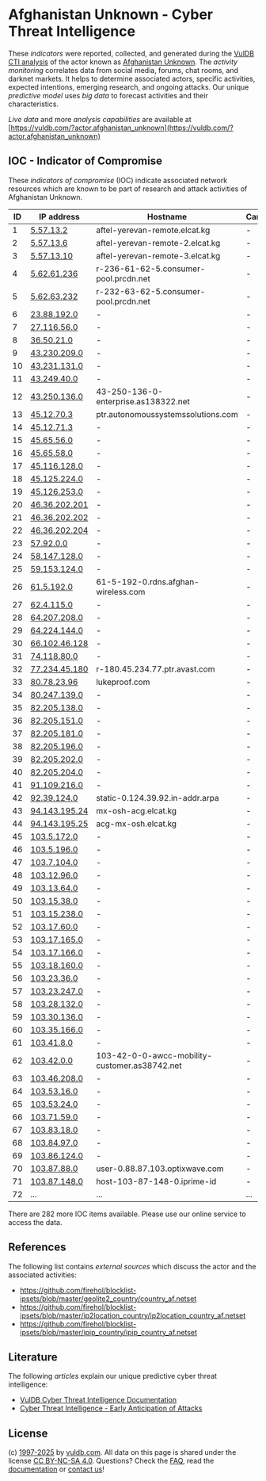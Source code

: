 # Afghanistan Unknown - Cyber Threat Intelligence

These _indicators_ were reported, collected, and generated during the [VulDB CTI analysis](https://vuldb.com/?kb.cti) of the actor known as [Afghanistan Unknown](https://vuldb.com/?actor.afghanistan_unknown). The _activity monitoring_ correlates data from social media, forums, chat rooms, and darknet markets. It helps to determine associated actors, specific activities, expected intentions, emerging research, and ongoing attacks. Our unique _predictive model_ uses _big data_ to forecast activities and their characteristics.

_Live data_ and more _analysis capabilities_ are available at [https://vuldb.com/?actor.afghanistan_unknown](https://vuldb.com/?actor.afghanistan_unknown)

## IOC - Indicator of Compromise

These _indicators of compromise_ (IOC) indicate associated network resources which are known to be part of research and attack activities of Afghanistan Unknown.

ID | IP address | Hostname | Campaign | Confidence
-- | ---------- | -------- | -------- | ----------
1 | [5.57.13.2](https://vuldb.com/?ip.5.57.13.2) | aftel-yerevan-remote.elcat.kg | - | High
2 | [5.57.13.6](https://vuldb.com/?ip.5.57.13.6) | aftel-yerevan-remote-2.elcat.kg | - | High
3 | [5.57.13.10](https://vuldb.com/?ip.5.57.13.10) | aftel-yerevan-remote-3.elcat.kg | - | High
4 | [5.62.61.236](https://vuldb.com/?ip.5.62.61.236) | r-236-61-62-5.consumer-pool.prcdn.net | - | High
5 | [5.62.63.232](https://vuldb.com/?ip.5.62.63.232) | r-232-63-62-5.consumer-pool.prcdn.net | - | High
6 | [23.88.192.0](https://vuldb.com/?ip.23.88.192.0) | - | - | High
7 | [27.116.56.0](https://vuldb.com/?ip.27.116.56.0) | - | - | High
8 | [36.50.21.0](https://vuldb.com/?ip.36.50.21.0) | - | - | High
9 | [43.230.209.0](https://vuldb.com/?ip.43.230.209.0) | - | - | High
10 | [43.231.131.0](https://vuldb.com/?ip.43.231.131.0) | - | - | High
11 | [43.249.40.0](https://vuldb.com/?ip.43.249.40.0) | - | - | High
12 | [43.250.136.0](https://vuldb.com/?ip.43.250.136.0) | 43-250-136-0-enterprise.as138322.net | - | High
13 | [45.12.70.3](https://vuldb.com/?ip.45.12.70.3) | ptr.autonomoussystemssolutions.com | - | High
14 | [45.12.71.3](https://vuldb.com/?ip.45.12.71.3) | - | - | High
15 | [45.65.56.0](https://vuldb.com/?ip.45.65.56.0) | - | - | High
16 | [45.65.58.0](https://vuldb.com/?ip.45.65.58.0) | - | - | High
17 | [45.116.128.0](https://vuldb.com/?ip.45.116.128.0) | - | - | High
18 | [45.125.224.0](https://vuldb.com/?ip.45.125.224.0) | - | - | High
19 | [45.126.253.0](https://vuldb.com/?ip.45.126.253.0) | - | - | High
20 | [46.36.202.201](https://vuldb.com/?ip.46.36.202.201) | - | - | High
21 | [46.36.202.202](https://vuldb.com/?ip.46.36.202.202) | - | - | High
22 | [46.36.202.204](https://vuldb.com/?ip.46.36.202.204) | - | - | High
23 | [57.92.0.0](https://vuldb.com/?ip.57.92.0.0) | - | - | High
24 | [58.147.128.0](https://vuldb.com/?ip.58.147.128.0) | - | - | High
25 | [59.153.124.0](https://vuldb.com/?ip.59.153.124.0) | - | - | High
26 | [61.5.192.0](https://vuldb.com/?ip.61.5.192.0) | 61-5-192-0.rdns.afghan-wireless.com | - | High
27 | [62.4.115.0](https://vuldb.com/?ip.62.4.115.0) | - | - | High
28 | [64.207.208.0](https://vuldb.com/?ip.64.207.208.0) | - | - | High
29 | [64.224.144.0](https://vuldb.com/?ip.64.224.144.0) | - | - | High
30 | [66.102.46.128](https://vuldb.com/?ip.66.102.46.128) | - | - | High
31 | [74.118.80.0](https://vuldb.com/?ip.74.118.80.0) | - | - | High
32 | [77.234.45.180](https://vuldb.com/?ip.77.234.45.180) | r-180.45.234.77.ptr.avast.com | - | High
33 | [80.78.23.96](https://vuldb.com/?ip.80.78.23.96) | lukeproof.com | - | High
34 | [80.247.139.0](https://vuldb.com/?ip.80.247.139.0) | - | - | High
35 | [82.205.138.0](https://vuldb.com/?ip.82.205.138.0) | - | - | High
36 | [82.205.151.0](https://vuldb.com/?ip.82.205.151.0) | - | - | High
37 | [82.205.181.0](https://vuldb.com/?ip.82.205.181.0) | - | - | High
38 | [82.205.196.0](https://vuldb.com/?ip.82.205.196.0) | - | - | High
39 | [82.205.202.0](https://vuldb.com/?ip.82.205.202.0) | - | - | High
40 | [82.205.204.0](https://vuldb.com/?ip.82.205.204.0) | - | - | High
41 | [91.109.216.0](https://vuldb.com/?ip.91.109.216.0) | - | - | High
42 | [92.39.124.0](https://vuldb.com/?ip.92.39.124.0) | static-0.124.39.92.in-addr.arpa | - | High
43 | [94.143.195.24](https://vuldb.com/?ip.94.143.195.24) | mx-osh-acg.elcat.kg | - | High
44 | [94.143.195.25](https://vuldb.com/?ip.94.143.195.25) | acg-mx-osh.elcat.kg | - | High
45 | [103.5.172.0](https://vuldb.com/?ip.103.5.172.0) | - | - | High
46 | [103.5.196.0](https://vuldb.com/?ip.103.5.196.0) | - | - | High
47 | [103.7.104.0](https://vuldb.com/?ip.103.7.104.0) | - | - | High
48 | [103.12.96.0](https://vuldb.com/?ip.103.12.96.0) | - | - | High
49 | [103.13.64.0](https://vuldb.com/?ip.103.13.64.0) | - | - | High
50 | [103.15.38.0](https://vuldb.com/?ip.103.15.38.0) | - | - | High
51 | [103.15.238.0](https://vuldb.com/?ip.103.15.238.0) | - | - | High
52 | [103.17.60.0](https://vuldb.com/?ip.103.17.60.0) | - | - | High
53 | [103.17.165.0](https://vuldb.com/?ip.103.17.165.0) | - | - | High
54 | [103.17.166.0](https://vuldb.com/?ip.103.17.166.0) | - | - | High
55 | [103.18.160.0](https://vuldb.com/?ip.103.18.160.0) | - | - | High
56 | [103.23.36.0](https://vuldb.com/?ip.103.23.36.0) | - | - | High
57 | [103.23.247.0](https://vuldb.com/?ip.103.23.247.0) | - | - | High
58 | [103.28.132.0](https://vuldb.com/?ip.103.28.132.0) | - | - | High
59 | [103.30.136.0](https://vuldb.com/?ip.103.30.136.0) | - | - | High
60 | [103.35.166.0](https://vuldb.com/?ip.103.35.166.0) | - | - | High
61 | [103.41.8.0](https://vuldb.com/?ip.103.41.8.0) | - | - | High
62 | [103.42.0.0](https://vuldb.com/?ip.103.42.0.0) | 103-42-0-0-awcc-mobility-customer.as38742.net | - | High
63 | [103.46.208.0](https://vuldb.com/?ip.103.46.208.0) | - | - | High
64 | [103.53.16.0](https://vuldb.com/?ip.103.53.16.0) | - | - | High
65 | [103.53.24.0](https://vuldb.com/?ip.103.53.24.0) | - | - | High
66 | [103.71.59.0](https://vuldb.com/?ip.103.71.59.0) | - | - | High
67 | [103.83.18.0](https://vuldb.com/?ip.103.83.18.0) | - | - | High
68 | [103.84.97.0](https://vuldb.com/?ip.103.84.97.0) | - | - | High
69 | [103.86.124.0](https://vuldb.com/?ip.103.86.124.0) | - | - | High
70 | [103.87.88.0](https://vuldb.com/?ip.103.87.88.0) | user-0.88.87.103.optixwave.com | - | High
71 | [103.87.148.0](https://vuldb.com/?ip.103.87.148.0) | host-103-87-148-0.iprime-id | - | High
72 | ... | ... | ... | ...

There are 282 more IOC items available. Please use our online service to access the data.

## References

The following list contains _external sources_ which discuss the actor and the associated activities:

* https://github.com/firehol/blocklist-ipsets/blob/master/geolite2_country/country_af.netset
* https://github.com/firehol/blocklist-ipsets/blob/master/ip2location_country/ip2location_country_af.netset
* https://github.com/firehol/blocklist-ipsets/blob/master/ipip_country/ipip_country_af.netset

## Literature

The following _articles_ explain our unique predictive cyber threat intelligence:

* [VulDB Cyber Threat Intelligence Documentation](https://vuldb.com/?kb.cti)
* [Cyber Threat Intelligence - Early Anticipation of Attacks](https://www.scip.ch/en/?labs.20201022)

## License

(c) [1997-2025](https://vuldb.com/?kb.changelog) by [vuldb.com](https://vuldb.com/?kb.about). All data on this page is shared under the license [CC BY-NC-SA 4.0](https://creativecommons.org/licenses/by-nc-sa/4.0/). Questions? Check the [FAQ](https://vuldb.com/?kb.faq), read the [documentation](https://vuldb.com/?kb) or [contact us](https://vuldb.com/?contact)!
